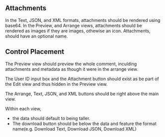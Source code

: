 ## Attachments

In the Text, JSON, and XML formats, attachments should be rendered using base64.
In the Preview, and Arrange views, attachments should be rendered as images if they are images, othewise an icon.
Attachments, should have an optional name.

## Control Placement

The Preview view should preview the whole comment, inculding attachments and metadata as though it were in the arrange view.

The User ID input box and the Attachment button should exist as be part of the Edit view and thus hidden in the Preview view.

The Arrange, Text, JSON, and XML buttons should be right above the main view.

Within each view,

- the data should default to being taller.
- The download button should be below the data and feature the format name(e.g. Download Text, Download JSON, Download XML)
